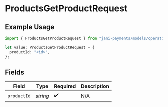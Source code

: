 # ProductsGetProductRequest

## Example Usage

```typescript
import { ProductsGetProductRequest } from "jani-payments/models/operations";

let value: ProductsGetProductRequest = {
  productId: "<id>",
};
```

## Fields

| Field              | Type               | Required           | Description        |
| ------------------ | ------------------ | ------------------ | ------------------ |
| `productId`        | *string*           | :heavy_check_mark: | N/A                |